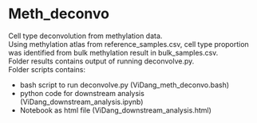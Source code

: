 # Meth_deconvo
Cell type deconvolution from methylation data. <br>
Using methylation atlas from reference_samples.csv, cell type proportion was identified from bulk methylation result in bulk_samples.csv.<br>
Folder results contains output of running deconvolve.py. <br>
Folder scripts contains:
- bash script to run deconvolve.py (ViDang_meth_deconvo.bash)
- python code for downstream analysis (ViDang_downstream_analysis.ipynb)
- Notebook as html file (ViDang_downstream_analysis.html)
